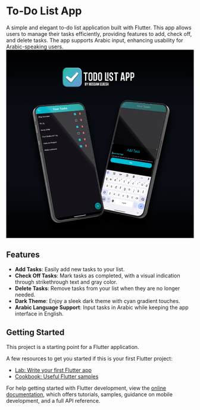 # To-Do List App

A simple and elegant to-do list application built with Flutter. This app allows users to manage their tasks efficiently, providing features to add, check off, and delete tasks. The app supports Arabic input, enhancing usability for Arabic-speaking users.
![Preview](assets/images/AppPreview.jpg)

## Features

- **Add Tasks**: Easily add new tasks to your list.
- **Check Off Tasks**: Mark tasks as completed, with a visual indication through strikethrough text and gray color.
- **Delete Tasks**: Remove tasks from your list when they are no longer needed.
- **Dark Theme**: Enjoy a sleek dark theme with cyan gradient touches.
- **Arabic Language Support**: Input tasks in Arabic while keeping the app interface in English.

## Getting Started

This project is a starting point for a Flutter application.

A few resources to get you started if this is your first Flutter project:

- [Lab: Write your first Flutter app](https://docs.flutter.dev/get-started/codelab)
- [Cookbook: Useful Flutter samples](https://docs.flutter.dev/cookbook)

For help getting started with Flutter development, view the
[online documentation](https://docs.flutter.dev/), which offers tutorials,
samples, guidance on mobile development, and a full API reference.
